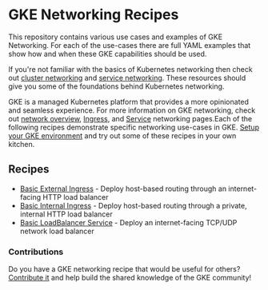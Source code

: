 # GKE Networking Recipes

This repository contains various use cases and examples of GKE Networking. For each of the use-cases there are full YAML examples that show how and when these GKE capabilities should be used.

If you're not familiar with the basics of Kubernetes networking then check out [cluster networking](https://kubernetes.io/docs/concepts/cluster-administration/networking/) and [service networking](https://kubernetes.io/docs/concepts/services-networking/). These resources should give you some of the foundations behind Kubernetes networking.

GKE is a managed Kubernetes platform that provides a more opinionated and seamless experience. For more information on GKE networking, check out [network overview](https://cloud.google.com/kubernetes-engine/docs/concepts/network-overview), [Ingress](https://cloud.google.com/kubernetes-engine/docs/concepts/ingress), and [Service](https://cloud.google.com/kubernetes-engine/docs/how-to/exposing-apps) networking pages.Each of the following recipes demonstrate specific networking use-cases in GKE. [Setup your GKE environment](./cluster-setup.md) and try out some of these recipes in your own kitchen.

## Recipes

- [Basic External Ingress](./ingress/external-ingress-basic) - Deploy host-based routing through an internet-facing HTTP load balancer
- [Basic Internal Ingress](./ingress/internal-ingress-basic) - Deploy host-based routing through a private, internal HTTP load balancer
- [Basic LoadBalancer Service](./services/external-lb-service) - Deploy an internet-facing TCP/UDP network load balancer



### Contributions

Do you have a GKE networking recipe that would be useful for others? [Contribute it](CONTRIBUTING.md) and help build the shared knowledge of the GKE community!


